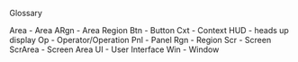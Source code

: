 Glossary

Area - Area
ARgn - Area Region
Btn - Button
Cxt - Context
HUD - heads up display
Op - Operator/Operation
Pnl - Panel
Rgn - Region
Scr - Screen
ScrArea - Screen Area
UI - User Interface
Win - Window
